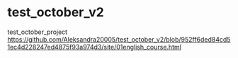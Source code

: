 # test_october_v2
test_october_project
https://github.com/Aleksandra20005/test_october_v2/blob/952ff6ded84cd51ec4d228247ed4875f93a974d3/site/01english_course.html
